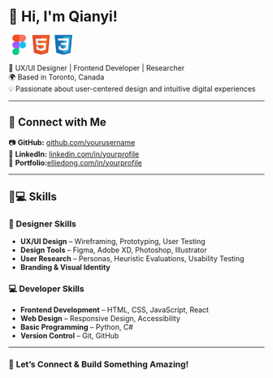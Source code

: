 # 👋 Hi, I'm Qianyi!

<div align="left">
  <img src="figma.svg" alt="Figma" width="40px"/>
  <img src="html.svg" alt="HTML" width="40px"/>
  <img src="css.svg" alt="CSS" width="40px"/>
</div>
  


🚀 UX/UI Designer | Frontend Developer | Researcher  
🌍 Based in Toronto, Canada  
💡 Passionate about user-centered design and intuitive digital experiences  

---

## 🔗 Connect with Me
📷 **GitHub:** [github.com/yourusername](https://github.com/Elliedd-26)  
💼 **LinkedIn:** [linkedin.com/in/yourprofile](https://www.linkedin.com/in/ellie-dong/)  
🎨 **Portfolio:**[elliedong.com/in/yourprofile](https://framer.com/projects/Ellie-portfolio--103Dy0CJWrwkV5ePjYCe-dl7L9?node=SEjQ8MFjl/)

---
## 🎨💻 Skills  

### 🎨 Designer Skills  
- **UX/UI Design** – Wireframing, Prototyping, User Testing  
- **Design Tools** – Figma, Adobe XD, Photoshop, Illustrator  
- **User Research** – Personas, Heuristic Evaluations, Usability Testing  
- **Branding & Visual Identity**  

### 💻 Developer Skills  
- **Frontend Development** – HTML, CSS, JavaScript, React  
- **Web Design** – Responsive Design, Accessibility  
- **Basic Programming** – Python, C#  
- **Version Control** – Git, GitHub  

---
### 🚀 **Let’s Connect & Build Something Amazing!**
